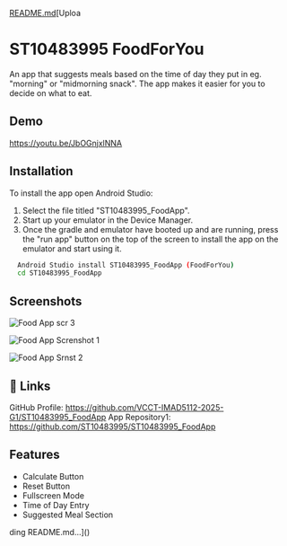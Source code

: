 [README.md](https://github.com/user-attachments/files/19543053/README.md)[Uploa
# ST10483995 FoodForYou

An app that suggests meals based on the time of day they put in eg. "morning" or "midmorning snack". The app makes it easier for you to decide on what to eat.
## Demo

https://youtu.be/JbOGnjxlNNA


## Installation

To install the app open Android Studio:
1. Select the file titled "ST10483995_FoodApp".
2. Start up your emulator in the Device Manager.
3. Once the gradle and emulator have booted up and are running, press the "run app" button on the top of the screen to install the app on the emulator and start using it.

```bash
  Android Studio install ST10483995_FoodApp (FoodForYou)
  cd ST10483995_FoodApp
```
    
## Screenshots
![Food App scr 3](https://github.com/user-attachments/assets/287f0539-3514-4d0d-be22-c884b1aa2a90)

![Food App Screnshot 1](https://github.com/user-attachments/assets/0508d174-1652-4d49-8ea7-3279f4ed987d)

![Food App Srnst 2](https://github.com/user-attachments/assets/be1d67ec-fe1c-4a25-92d7-b0078aeffcde)



## 🔗 Links

GitHub Profile: https://github.com/VCCT-IMAD5112-2025-G1/ST10483995_FoodApp
App Repository1: https://github.com/ST10483995/ST10483995_FoodApp

## Features

- Calculate Button
- Reset Button
- Fullscreen Mode
- Time of Day Entry
- Suggested Meal Section 

ding README.md…]()
